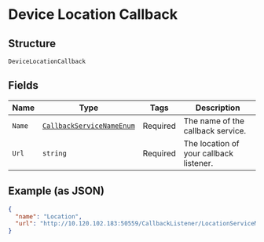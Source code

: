 
# Device Location Callback

## Structure

`DeviceLocationCallback`

## Fields

| Name | Type | Tags | Description |
|  --- | --- | --- | --- |
| `Name` | [`CallbackServiceNameEnum`](../../doc/models/callback-service-name-enum.md) | Required | The name of the callback service. |
| `Url` | `string` | Required | The location of your callback listener. |

## Example (as JSON)

```json
{
  "name": "Location",
  "url": "http://10.120.102.183:50559/CallbackListener/LocationServiceMessages.asmx"
}
```

